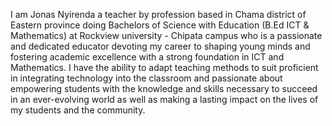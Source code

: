 I am Jonas Nyirenda a teacher by profession based in Chama district of Eastern province
doing Bachelors of Science with Education (B.Ed ICT & Mathematics) at Rockview university - Chipata campus 
who is a passionate and dedicated educator devoting my career to shaping young minds and fostering academic excellence with a strong foundation in ICT and Mathematics.
I have the ability to adapt teaching methods to suit proficient in integrating technology into the classroom
and passionate about empowering students with the knowledge and skills necessary to succeed in an ever-evolving world as well as making a lasting impact on the lives of my students and the community.
